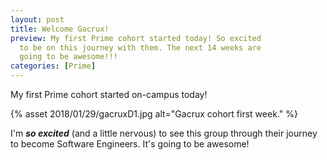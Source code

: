 ```yaml
---
layout: post
title: Welcome Gacrux! 
preview: My first Prime cohort started today! So excited 
  to be on this journey with them. The next 14 weeks are
  going to be awesome!!!
categories: [Prime]
---
```


My first Prime cohort started on-campus today! 

{% asset 2018/01/29/gacruxD1.jpg alt="Gacrux cohort first week." %}

I'm __*so excited*__ (and a little nervous) to see this group through their journey to become Software Engineers. It's going to be awesome! 
